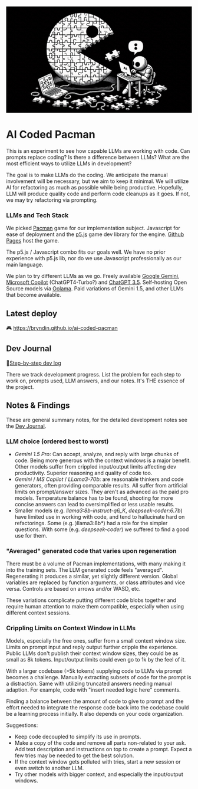![AI Coded Pacman](logo.png "AI Coded Pacman")

# AI Coded Pacman

This is an experiment to see how capable LLMs are working with code. Can prompts replace coding? Is there a difference between LLMs? What are the most efficient ways to utilize LLMs in development?

The goal is to make LLMs do the coding. We anticipate the manual involvement will be necessary, but we aim to keep it minimal. We will utilize AI for refactoring as much as possible while being productive. Hopefully, LLM will produce quality code and perform code cleanups as it goes. If not, we may try refactoring via prompting.

### LLMs and Tech Stack

We picked [Pacman](https://en.wikipedia.org/wiki/Pac-Man) game for our implementation subject. Javascript for ease of deployment and the [p5.js](https://p5js.org/) game dev library for the engine. [Github Pages](https://pages.github.com/) host the game.

The p5.js / Javascript combo fits our goals well. We have no prior experience with p5.js lib, nor do we use Javascript professionally as our main language.

We plan to try different LLMs as we go. Freely available [Google Gemini](https://gemini.google.com/), [Microsoft Copilot](https://copilot.microsoft.com/) (ChatGPT4-Turbo?) and [ChatGPT 3.5](https://chatgpt.com/). Self-hosting Open Source models via [Oolama](https://ollama.com/). Paid variations of Gemini 1.5, and other LLMs that become available.

## Latest deploy
🎮 https://bryndin.github.io/ai-coded-pacman

## Dev Journal
📒[Step-by-step dev log](journal.md)

There we track development progress. List the problem for each step to work on, prompts used, LLM answers, and our notes. It's THE essence of the project.

## Notes & Findings
These are general summary notes, for the detailed development notes see the [Dev Journal](journal.md).

### **LLM choice** (ordered best to worst)
  - *Gemini 1.5 Pro*: Can accept, analyze, and reply with large chunks of code. Being more generous with the context windows is a major benefit. Other models suffer from crippled input/output limits affecting dev productivity. Superior reasoning and quality of code too.
  - *Gemini* / *MS Copilot* / *LLama3-70b*: are reasonable thinkers and code generators, often providing comparable results. All suffer from artificial limits on prompt/answer sizes. They aren't as advanced as the paid pro models. Temperature balance has to be found, shooting for more concise answers can lead to oversimplified or less usable results.
  - Smaller models (e.g. *llama3:8b-instruct-q6_K*, *deepseek-coder:6.7b*) have limited use in working with code, and tend to hallucinate hard on refactorings. Some (e.g. )llama3:8b*) had a role for the simpler questions. With some (e.g. *deepseek-coder*) we suffered to find a good use for them.

### "Averaged" generated code that varies upon regeneration
There must be a volume of Pacman implementations, with many making it into the training sets. The LLM generated code feels "averaged". Regenerating it produces a similar, yet slightly different version. Global variables are replaced by function arguments, or class attributes and vice versa. Controls are based on arrows and/or WASD, etc.

These variations complicate putting different code blobs together and require human attention to make them compatible, especially when using different context sessions.

### Crippling Limits on Context Window in LLMs
Models, especially the free ones, suffer from a small context window size. Limits on prompt input and reply output further cripple the experience. Public LLMs don't publish their context window sizes, they could be as small as 8k tokens. Input/output limits could even go to 1k by the feel of it.

With a larger codebase (>5k tokens) supplying code to LLMs via prompt becomes a challenge. Manually extracting subsets of code for the prompt is a distraction. Same with utilizing truncated answers needing manual adaption. For example, code with "insert needed logic here" comments.

Finding a balance between the amount of code to give to prompt and the effort needed to integrate the response code back into the codebase could be a learning process initially. It also depends on your code organization.

Suggestions:
  - Keep code decoupled to simplify its use in prompts.
  - Make a copy of the code and remove all parts non-related to your ask. Add text description and instructions on top to create a prompt. Expect a few tries may be needed to get the best solution.
  - If the context window gets polluted with tries, start a new session or even switch to another LLM.
  - Try other models with bigger context, and especially the input/output windows.
